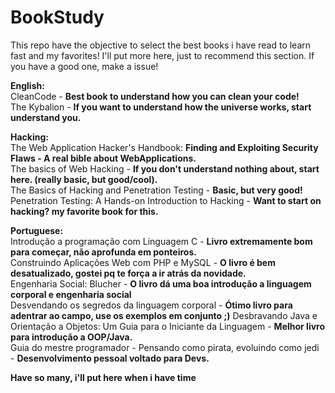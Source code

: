 # BookStudy
This repo have the objective to select the best books i have read to learn fast and my favorites! I'll put more here, just to recommend this section. If you have a good one, make a issue!

**English:**  
CleanCode - **Best book to understand how you can clean your code!**  
The Kybalion - **If you want to understand how the universe works, start understand you.**
  
  
  
**Hacking:**  
The Web Application Hacker's Handbook: **Finding and Exploiting Security Flaws  - A real bible about WebApplications.**  
The basics of Web Hacking - **If you don't understand nothing about, start here. (really basic, but good/cool).**  
The Basics of Hacking and Penetration Testing - **Basic, but very good!**  
Penetration Testing: A Hands-on Introduction to Hacking  - **Want to start on hacking? my favorite book for this.**  
  
  
  
**Portuguese:**  
Introdução a programação com Linguagem C - **Livro extremamente bom para começar, não aprofunda em ponteiros.**  
Construindo Aplicações Web com PHP e MySQL - **O livro é bem desatualizado, gostei pq te força a ir atrás da novidade.**  
Engenharia Social: Blucher - **O livro dá uma boa introdução a linguagem corporal e engenharia social**  
Desvendando os segredos da linguagem corporal - **Ótimo livro para adentrar ao campo, use os exemplos em conjunto ;)**
Desbravando Java e Orientação a Objetos: Um Guia para o Iniciante da Linguagem - **Melhor livro para introdução a OOP/Java.**  
Guia do mestre programador - Pensando como pirata, evoluindo como jedi  - **Desenvolvimento pessoal voltado para Devs.**  
  
  
  
**Have so many, i'll put here when i have time**
